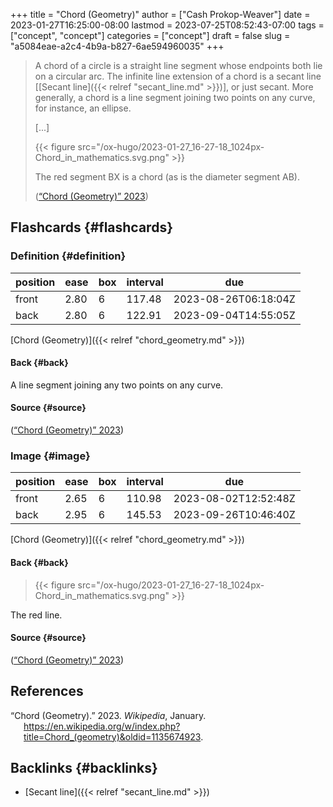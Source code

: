 +++
title = "Chord (Geometry)"
author = ["Cash Prokop-Weaver"]
date = 2023-01-27T16:25:00-08:00
lastmod = 2023-07-25T08:52:43-07:00
tags = ["concept", "concept"]
categories = ["concept"]
draft = false
slug = "a5084eae-a2c4-4b9a-b827-6ae594960035"
+++

> A chord of a circle is a straight line segment whose endpoints both lie on a circular arc. The infinite line extension of a chord is a secant line [[Secant line]({{< relref "secant_line.md" >}})], or just secant. More generally, a chord is a line segment joining two points on any curve, for instance, an ellipse.
>
> [...]
>
> {{< figure src="/ox-hugo/2023-01-27_16-27-18_1024px-Chord_in_mathematics.svg.png" >}}
>
> The red segment BX is a chord (as is the diameter segment AB).
>
> (<a href="#citeproc_bib_item_1">“Chord (Geometry)” 2023</a>)


## Flashcards {#flashcards}


### Definition {#definition}

| position | ease | box | interval | due                  |
|----------|------|-----|----------|----------------------|
| front    | 2.80 | 6   | 117.48   | 2023-08-26T06:18:04Z |
| back     | 2.80 | 6   | 122.91   | 2023-09-04T14:55:05Z |

[Chord (Geometry)]({{< relref "chord_geometry.md" >}})


#### Back {#back}

A line segment joining any two points on any curve.


#### Source {#source}

(<a href="#citeproc_bib_item_1">“Chord (Geometry)” 2023</a>)


### Image {#image}

| position | ease | box | interval | due                  |
|----------|------|-----|----------|----------------------|
| front    | 2.65 | 6   | 110.98   | 2023-08-02T12:52:48Z |
| back     | 2.95 | 6   | 145.53   | 2023-09-26T10:46:40Z |

[Chord (Geometry)]({{< relref "chord_geometry.md" >}})


#### Back {#back}

> {{< figure src="/ox-hugo/2023-01-27_16-27-18_1024px-Chord_in_mathematics.svg.png" >}}

The red line.


#### Source {#source}

(<a href="#citeproc_bib_item_1">“Chord (Geometry)” 2023</a>)

## References

<style>.csl-entry{text-indent: -1.5em; margin-left: 1.5em;}</style><div class="csl-bib-body">
  <div class="csl-entry"><a id="citeproc_bib_item_1"></a>“Chord (Geometry).” 2023. <i>Wikipedia</i>, January. <a href="https://en.wikipedia.org/w/index.php?title=Chord_(geometry)&oldid=1135674923">https://en.wikipedia.org/w/index.php?title=Chord_(geometry)&#38;oldid=1135674923</a>.</div>
</div>


## Backlinks {#backlinks}

-   [Secant line]({{< relref "secant_line.md" >}})
